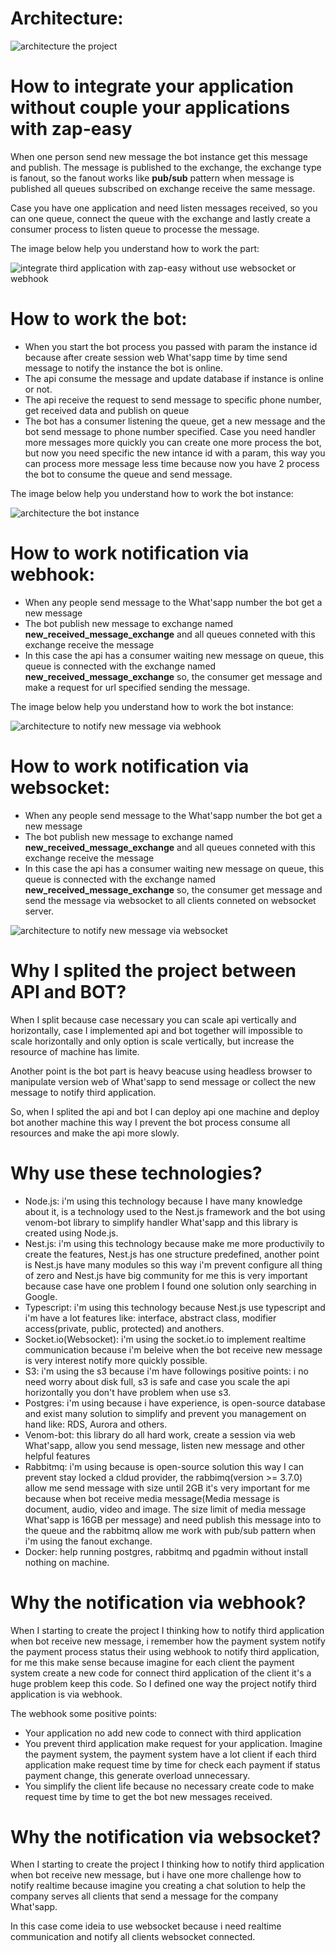 Architecture:
===============

![architecture the project](https://github.com/tiago123456789/zap-easy/blob/feature/create-documentation/architecture-zap-easy.drawio.png "Architecture the project")

How to integrate your application without couple your applications with zap-easy
=================================================================================

When one person send new message the bot instance get this message and publish. The message is published to the exchange, the exchange type is fanout, so the fanout works like **pub/sub** pattern when message is published all queues subscribed on exchange receive the same message.

Case you have one application and need listen messages received, so you can one queue, connect the queue with the exchange and lastly create a consumer process to listen queue to processe the message.

The image below help you understand how to work the part:

![integrate third application with zap-easy without use websocket or webhook](https://github.com/tiago123456789/zap-easy/blob/feature/create-documentation/integrate-third-application-uncouple-way.drawio.png "integrate third application with zap-easy without use websocket or webhook")


How to work the bot:
=======================

- When you start the bot process you passed with param the instance id because after create session web What'sapp time by time send message to notify the instance the bot is online.
- The api consume the message and update database if instance is online or not.
- The api receive the request to send message to specific phone number, get received data and publish on queue
- The bot has a consumer listening the queue, get a new message and the bot send message to phone number specified. Case you need handler more messages more quickly you can create one more process the bot, but now you need specific the new intance id with a param, this way you can process more message less time because now you have 2 process the bot to consume the queue and send message.

The image below help you understand how to work the bot instance:

![architecture the bot instance](https://github.com/tiago123456789/zap-easy/blob/feature/create-documentation/architecture-the-bot-instance.png "architecture the bot instance")


How to work notification via webhook: 
======================================

- When any people send message to the What'sapp number the bot get a new message
- The bot publish new message to exchange named **new_received_message_exchange** and all queues conneted with this exchange receive the message
- In this case the api has a consumer waiting new message on queue, this queue is connected with the exchange named **new_received_message_exchange** so, the consumer get message and make a request for url specified sending the message.


The image below help you understand how to work the bot instance:

![architecture to notify new message via webhook](https://github.com/tiago123456789/zap-easy/blob/feature/create-documentation/architecture-the-notify-via-webhook.png "architecture to notify new message via webhook")

How to work notification via websocket: 
======================================

- When any people send message to the What'sapp number the bot get a new message
- The bot publish new message to exchange named **new_received_message_exchange** and all queues conneted with this exchange receive the message
- In this case the api has a consumer waiting new message on queue, this queue is connected with the exchange named **new_received_message_exchange** so, the consumer get message and send the message via websocket to all clients conneted on websocket server.


![architecture to notify new message via websocket](https://github.com/tiago123456789/zap-easy/blob/feature/create-documentation/notify-message-via-websocket-architecture.png "architecture to notify new message via websocket")


Why I splited the project between API and BOT?
=============================================

When I split because case necessary you can scale api vertically and horizontally, case I implemented api and bot together will impossible to scale horizontally and only option is scale vertically, but increase the resource of machine has limite.

Another point is the bot part is heavy beacuse using headless browser to manipulate version web of What'sapp to send message or collect the new message to notify third application. 

So, when I splited the api and bot I can deploy api one machine and deploy bot another machine this way I prevent the bot process consume all resources and make the api more slowly.

Why use these technologies?
============================
- Node.js: i'm using this technology because I have many knowledge about it, is a technology used to the Nest.js framework and the bot using venom-bot library to simplify handler What'sapp and this library is created using Node.js. 
- Nest.js: i'm using this technology because make me more productivily to create the features, Nest.js has one structure predefined, another point is Nest.js have many modules so this way i'm prevent configure all thing of zero and Nest.js have big community for me this is very important because case have one problem I found one solution only searching in Google.
- Typescript: i'm using this technology because Nest.js use typescript and i'm have a lot features like: interface, abstract class, modifier access(private, public, protected) and anothers.
- Socket.io(Websocket): i'm using the socket.io to implement realtime communication because i'm beleive when the bot receive new message is very interest notify  more quickly possible.
- S3: i'm using the s3 because i'm have followings positive points: i no need worry about disk full, s3 is safe and case you scale the api horizontally you don't have problem when use s3.
- Postgres: i'm using because i have experience, is open-source database and exist many solution to simplify and prevent you management on hand like: RDS, Aurora and others.
- Venom-bot: this library do all hard work, create a session via web What'sapp, allow you send message, listen new message and other helpful features
- Rabbitmq: i'm using because is open-source solution this way I can prevent stay locked a cldud provider, the rabbimq(version >= 3.7.0) allow me send message with size until 2GB it's very important for me because when bot receive media message(Media message is document, audio, video and image. The size limit of media message What'sapp is 16GB per message) and need publish this message into to the queue and the rabbitmq allow me work with pub/sub pattern when i'm using the fanout exchange.
- Docker: help running postgres, rabbitmq and pgadmin without install nothing on machine.

Why the notification via webhook?
===========================================

When I starting to create the project I thinking how to notify third application when bot receive new message, i remember how the payment system notify the payment process status their using webhook to notify third application, for me this make sense because imagine for each client the payment system create a new code for connect third application of the client it's a huge problem keep this code. So I defined one way the project notify third application is via webhook.

The webhook some positive points:
- Your application no add new code to connect with third application
- You prevent third application make request for your application. Imagine the payment system, the payment system have a lot client if each third application make request time by time for check each payment if status payment change, this generate overload unnecessary.
- You simplify the client life because no necessary create code to make request time by time to get the bot new messages received.


Why the notification via websocket?
===========================================

When I starting to create the project I thinking how to notify third application when bot receive new message, but i have one more challenge how to notify realtime because imagine you creating a chat solution to help the company serves all clients that send a message for the company What'sapp.

In this case come ideia to use websocket because i need realtime communication and 
notify all clients websocket connected.




